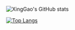 ![XingGao's GitHub stats](https://github-readme-stats.vercel.app/api?username=XingGao&count_private=true&show_icons=true&theme=cobalt2)


[![Top Langs](https://github-readme-stats.vercel.app/api/top-langs/?username=Xinggao)](https://github.com/anuraghazra/github-readme-stats)
